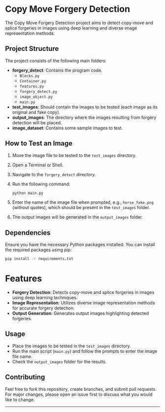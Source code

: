 # Copy Move Forgery Detection

The Copy Move Forgery Detection project aims to detect copy-move and splice forgeries in images using deep learning and diverse image representation methods.

## Project Structure

The project consists of the following main folders:

- **forgery_detect**: Contains the program code.
  - `Blocks.py`
  - `Container.py`
  - `features.py`
  - `forgery_detect.py`
  - `image_object.py`
  - `main.py`
- **test_images**: Should contain the images to be tested (each image as its original and fake copy).
- **output_images**: The directory where the images resulting from forgery detection will be placed.
- **image_dataset**: Contains some sample images to test.

## How to Test an Image

1. Move the image file to be tested to the `test_images` directory.

2. Open a Terminal or Shell.

3. Navigate to the `forgery_detect` directory.

4. Run the following command:

    ```bash
    python main.py
    ```

5. Enter the name of the image file when prompted, e.g., `horse_fake.png` (without quotes), which should be present in the `test_images` folder.

6. The output images will be generated in the `output_images` folder.

## Dependencies

Ensure you have the necessary Python packages installed. You can install the required packages using pip:

```bash
pip install -r requirements.txt
```
# Features

- **Forgery Detection**: Detects copy-move and splice forgeries in images using deep learning techniques.
- **Image Representation**: Utilizes diverse image representation methods for accurate forgery detection.
- **Output Generation**: Generates output images highlighting detected forgeries.

## Usage

- Place the images to be tested in the `test_images` directory.
- Run the main script (`main.py`) and follow the prompts to enter the image file name.
- Check the `output_images` folder for the results.

## Contributing

Feel free to fork this repository, create branches, and submit pull requests. For major changes, please open an issue first to discuss what you would like to change.

---
